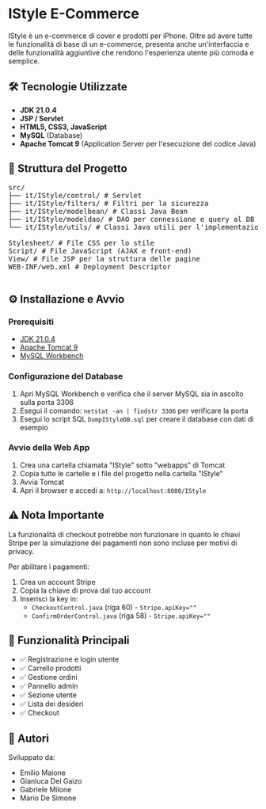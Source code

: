 # IStyle E-Commerce

IStyle è un e-commerce di cover e prodotti per iPhone. Oltre ad avere tutte le funzionalità di base di un e-commerce, 
presenta anche un'interfaccia e delle funzionalità aggiuntive che rendono l'esperienza utente più comoda e semplice.

## 🛠 Tecnologie Utilizzate

- **JDK 21.0.4**
- **JSP / Servlet**
- **HTML5, CSS3, JavaScript**
- **MySQL** (Database)
- **Apache Tomcat 9** (Application Server per l'esecuzione del codice Java)

## 📁 Struttura del Progetto

<pre>
src/
├── it/IStyle/control/ # Servlet
├── it/IStyle/filters/ # Filtri per la sicurezza
├── it/IStyle/modelbean/ # Classi Java Bean
├── it/IStyle/modeldao/ # DAO per connessione e query al DB
└── it/IStyle/utils/ # Classi Java utili per l'implementazione

Stylesheet/ # File CSS per lo stile
Script/ # File JavaScript (AJAX e front-end)
View/ # File JSP per la struttura delle pagine
WEB-INF/web.xml # Deployment Descriptor

</pre>



## ⚙️ Installazione e Avvio

### Prerequisiti

- [JDK 21.0.4](https://download.oracle.com/java/21/archive/jdk-21.0.4_windows-x64_bin.exe)
- [Apache Tomcat 9](https://dlcdn.apache.org/tomcat/tomcat-9/v9.0.110/bin/apache-tomcat-9.0.110.exe)
- [MySQL Workbench](https://dev.mysql.com/get/Downloads/MySQLGUITools/mysql-workbench-community-8.0.43-winx64.msi)

### Configurazione del Database

1. Apri MySQL Workbench e verifica che il server MySQL sia in ascolto sulla porta 3306
2. Esegui il comando: `netstat -an | findstr 3306` per verificare la porta
3. Esegui lo script SQL `DumpIStyleDB.sql` per creare il database con dati di esempio

### Avvio della Web App

1. Crea una cartella chiamata "IStyle" sotto "webapps" di Tomcat
2. Copia tutte le cartelle e i file del progetto nella cartella "IStyle"
3. Avvia Tomcat
4. Apri il browser e accedi a: `http://localhost:8080/IStyle`

## ⚠️ Nota Importante

La funzionalità di checkout potrebbe non funzionare in quanto le chiavi Stripe per la simulazione dei pagamenti non sono incluse per motivi di privacy.

Per abilitare i pagamenti:
1. Crea un account Stripe
2. Copia la chiave di prova dal tuo account
3. Inserisci la key in:
   - `CheckoutControl.java` (riga 60) - `Stripe.apiKey=""`
   - `ConfirmOrderControl.java` (riga 58) - `Stripe.apiKey=""`

## 🚀 Funzionalità Principali

- ✅ Registrazione e login utente
- ✅ Carrello prodotti
- ✅ Gestione ordini
- ✅ Pannello admin
- ✅ Sezione utente
- ✅ Lista dei desideri
- ✅ Checkout

## 👥 Autori

Sviluppato da:
- Emilio Maione
- Gianluca Del Gaizo
- Gabriele Milone
- Mario De Simone
